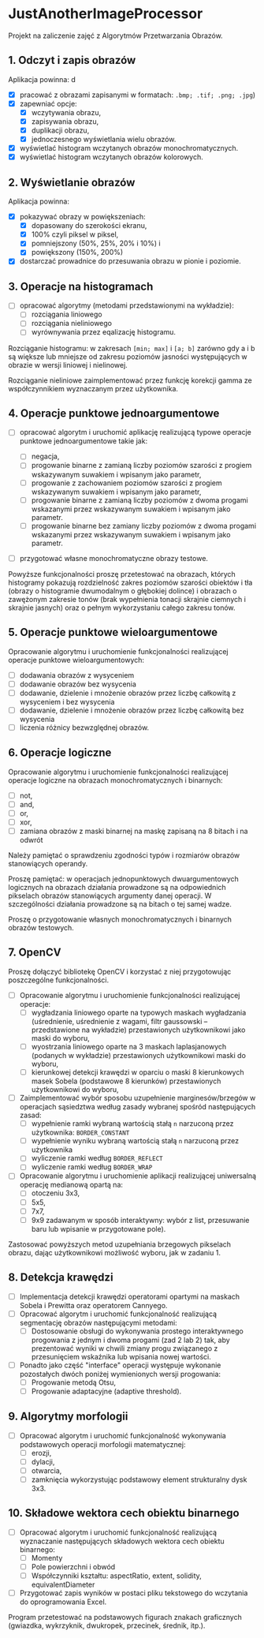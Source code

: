 ﻿# JustAnotherImageProcessor

Projekt na zaliczenie zajęć z Algorytmów Przetwarzania Obrazów.

## 1. Odczyt i zapis obrazów

Aplikacja powinna:
d
- [x] pracować z obrazami zapisanymi w formatach: `.bmp; .tif; .png; .jpg`)
- [x] zapewniać opcje:
  - [x] wczytywania obrazu,
  - [x] zapisywania obrazu,
  - [x] duplikacji obrazu,
  - [x] jednoczesnego wyświetlania wielu obrazów.
- [x] wyświetlać histogram wczytanych obrazów monochromatycznych.
- [x] wyświetlać histogram wczytanych obrazów kolorowych.

## 2. Wyświetlanie obrazów

Aplikacja powinna:

- [x] pokazywać obrazy w powiększeniach:
  - [x] dopasowany do szerokości ekranu,
  - [x] 100% czyli piksel w piksel,
  - [x] pomniejszony (50%, 25%, 20% i 10%) i
  - [x] powiększony (150%, 200%)
- [x] dostarczać prowadnice do przesuwania obrazu w pionie i poziomie.

## 3. Operacje na histogramach

- [ ] opracować algorytmy (metodami przedstawionymi na wykładzie): 
	- [ ] rozciągania liniowego
	- [ ] rozciągania nieliniowego
	- [ ] wyrównywania przez eqalizację histogramu.

Rozciąganie histogramu: w zakresach `[min; max]` i `[a; b]` zarówno gdy a i b są większe lub mniejsze od zakresu poziomów jasności występujących w obrazie w wersji liniowej i nielinowej.

Rozciąganie nieliniowe zaimplementować przez funkcję korekcji gamma ze współczynnikiem wyznaczanym przez użytkownika.

## 4. Operacje punktowe jednoargumentowe

- [ ] opracować algorytm i uruchomić aplikację realizującą typowe operacje punktowe jednoargumentowe takie jak:

  - [ ] negacja,
  - [ ] progowanie binarne z zamianą liczby poziomów szarości z progiem wskazywanym suwakiem i wpisanym jako parametr,
  - [ ] progowanie z zachowaniem poziomów szarości z progiem wskazywanym suwakiem i wpisanym jako parametr,
  - [ ] progowanie binarne z zamianą liczby poziomów z dwoma progami wskazanymi przez wskazywanym suwakiem i wpisanym jako parametr.
  - [ ] progowanie binarne bez zamiany liczby poziomów z dwoma progami wskazanymi przez wskazywanym suwakiem i wpisanym jako parametr.

- [ ] przygotować własne monochromatyczne obrazy testowe.

Powyższe funkcjonalności proszę przetestować na obrazach, których histogramy pokazują rozdzielność zakres poziomów szarości obiektów i tła (obrazy o histogramie dwumodalnym o głębokiej dolince) i obrazach o zawężonym zakresie tonów (brak wypełnienia tonacji skrajnie ciemnych i skrajnie jasnych) oraz o pełnym wykorzystaniu całego zakresu tonów.

## 5. Operacje punktowe wieloargumentowe

Opracowanie algorytmu i uruchomienie funkcjonalności realizującej operacje punktowe
wieloargumentowych:

- [ ] dodawania obrazów z wysyceniem
- [ ] dodawanie obrazów bez wysycenia
- [ ] dodawanie, dzielenie i mnożenie obrazów przez liczbę całkowitą z wysyceniem i bez wysycenia
- [ ] dodawanie, dzielenie i mnożenie obrazów przez liczbę całkowitą bez wysycenia
- [ ] liczenia różnicy bezwzględnej obrazów.

## 6. Operacje logiczne

Opracowanie algorytmu i uruchomienie funkcjonalności realizującej operacje logiczne na obrazach monochromatycznych i binarnych:

- [ ] not,
- [ ] and,
- [ ] or,
- [ ] xor,
- [ ] zamiana obrazów z maski binarnej na maskę zapisaną na 8 bitach i na odwrót

Należy pamiętać o sprawdzeniu zgodności typów i rozmiarów obrazów stanowiących operandy.

Proszę pamiętać: w operacjach jednopunktowych dwuargumentowych logicznych na obrazach działania prowadzone są na odpowiednich pikselach obrazów stanowiących argumenty danej operacji. W szczególności działania prowadzone są na bitach o tej samej wadze.

Proszę o przygotowanie własnych monochromatycznych i binarnych obrazów testowych.

## 7. OpenCV

Proszę dołączyć bibliotekę OpenCV i korzystać z niej przygotowując poszczególne funkcjonalności.

- [ ] Opracowanie algorytmu i uruchomienie funkcjonalności realizującej operacje:
	- [ ] wygładzania liniowego oparte na typowych maskach wygładzania (uśrednienie, uśrednienie z wagami, filtr gaussowski – przedstawione na wykładzie) przestawionych użytkownikowi jako maski do wyboru,
	- [ ] wyostrzania liniowego oparte na 3 maskach laplasjanowych (podanych w wykładzie) przestawionych użytkownikowi maski do wyboru,
	- [ ] kierunkowej detekcji krawędzi w oparciu o maski 8 kierunkowych masek Sobela (podstawowe 8 kierunków) przestawionych użytkownikowi do wyboru,

- [ ] Zaimplementować wybór sposobu uzupełnienie marginesów/brzegów w operacjach sąsiedztwa według zasady wybranej spośród następujących zasad:
	- [ ] wypełnienie ramki wybraną wartością stałą `n` narzuconą przez użytkownika: `BORDER_CONSTANT`
	- [ ] wypełnienie wyniku wybraną wartością stałą `n` narzuconą przez użytkownika
	- [ ] wyliczenie ramki według `BORDER_REFLECT`
	- [ ] wyliczenie ramki według `BORDER_WRAP`

- [ ] Opracowanie algorytmu i uruchomienie aplikacji realizującej uniwersalną operację medianową opartą na:
	- [ ] otoczeniu 3x3, 
	- [ ] 5x5, 
	- [ ] 7x7, 
	- [ ] 9x9 
 zadawanym w sposób interaktywny: wybór z list, przesuwanie baru lub wpisanie w przygotowane pole). 
 
Zastosować powyższych metod uzupełniania brzegowych pikselach obrazu, dając użytkownikowi możliwość wyboru, jak w zadaniu 1.

## 8. Detekcja krawędzi

- [ ] Implementacja detekcji krawędzi operatorami opartymi na maskach Sobela i Prewitta oraz operatorem Cannyego.
- [ ] Opracować algorytm i uruchomić funkcjonalność realizującą segmentację obrazów następującymi metodami:
	- [ ] Dostosowanie obsługi do wykonywania prostego interaktywnego progowania z jednym i dwoma progami (zad 2 lab 2) tak, aby prezentować wyniki w chwili zmiany progu związanego z przesunięciem wskaźnika lub wpisania nowej wartości.

- [ ] Ponadto jako część "interface" operacji występuje wykonanie pozostałych dwóch poniżej wymienionych wersji progowania:
	- [ ] Progowanie metodą Otsu,
	- [ ] Progowanie adaptacyjne (adaptive threshold).

## 9. Algorytmy morfologii

- [ ] Opracować algorytm i uruchomić funkcjonalność wykonywania podstawowych operacji morfologii matematycznej: 
	- [ ] erozji, 
	- [ ] dylacji, 
	- [ ] otwarcia,
	- [ ] zamknięcia 
	wykorzystując podstawowy element strukturalny dysk 3x3.
	
## 10. Składowe wektora cech obiektu binarnego

- [ ] Opracować algorytm i uruchomić funkcjonalność realizującą wyznaczanie następujących składowych wektora cech obiektu binarnego:
	- [ ] Momenty
	- [ ] Pole powierzchni i obwód
	- [ ] Współczynniki kształtu: aspectRatio, extent, solidity, equivalentDiameter

- [ ] Przygotować zapis wyników w postaci pliku tekstowego do wczytania do oprogramowania Excel.

Program przetestować na podstawowych figurach znakach graficznych (gwiazdka, wykrzyknik, dwukropek, przecinek, średnik, itp.).
